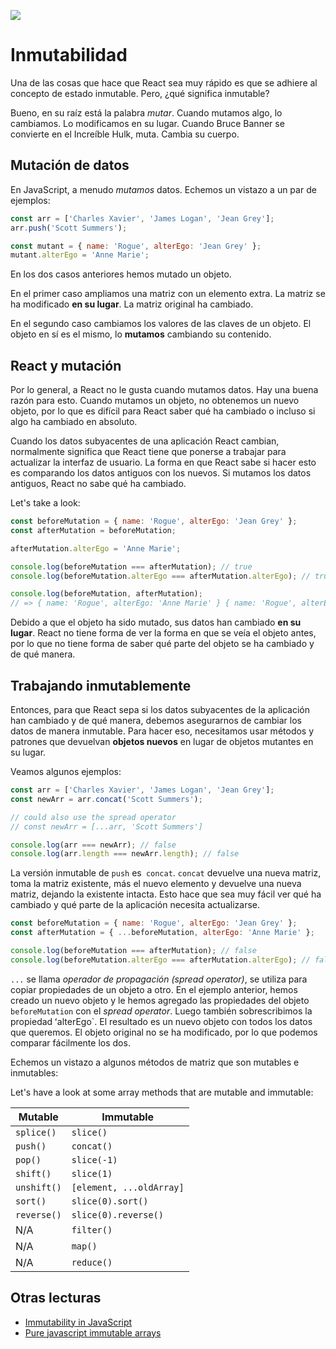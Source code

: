 ![](https://pataruco.github.io/ga-assets/assets/logos/ga.svg)

# Inmutabilidad

Una de las cosas que hace que React sea muy rápido es que se adhiere al concepto de estado inmutable. Pero, ¿qué significa inmutable?

Bueno, en su raíz está la palabra _mutar_. Cuando mutamos algo, lo cambiamos. Lo modificamos en su lugar. Cuando Bruce Banner se convierte en el Increíble Hulk, muta. Cambia su cuerpo.

## Mutación de datos

En JavaScript, a menudo _mutamos_ datos. Echemos un vistazo a un par de ejemplos:

```js
const arr = ['Charles Xavier', 'James Logan', 'Jean Grey'];
arr.push('Scott Summers');

const mutant = { name: 'Rogue', alterEgo: 'Jean Grey' };
mutant.alterEgo = 'Anne Marie';
```

En los dos casos anteriores hemos mutado un objeto.

En el primer caso ampliamos una matriz con un elemento extra. La matriz se ha modificado **en su lugar**. La matriz original ha cambiado.

En el segundo caso cambiamos los valores de las claves de un objeto. El objeto en sí es el mismo, lo **mutamos** cambiando su contenido.

## React y mutación

Por lo general, a React no le gusta cuando mutamos datos. Hay una buena razón para esto. Cuando mutamos un objeto, no obtenemos un nuevo objeto, por lo que es difícil para React saber qué ha cambiado o incluso si algo ha cambiado en absoluto.

Cuando los datos subyacentes de una aplicación React cambian, normalmente significa que React tiene que ponerse a trabajar para actualizar la interfaz de usuario. La forma en que React sabe si hacer esto es comparando los datos antiguos con los nuevos. Si mutamos los datos antiguos, React no sabe qué ha cambiado.

Let's take a look:

```js
const beforeMutation = { name: 'Rogue', alterEgo: 'Jean Grey' };
const afterMutation = beforeMutation;

afterMutation.alterEgo = 'Anne Marie';

console.log(beforeMutation === afterMutation); // true
console.log(beforeMutation.alterEgo === afterMutation.alterEgo); // true

console.log(beforeMutation, afterMutation);
// => { name: 'Rogue', alterEgo: 'Anne Marie' } { name: 'Rogue', alterEgo: 'Anne Marie' }
```

Debido a que el objeto ha sido mutado, sus datos han cambiado **en su lugar**. React no tiene forma de ver la forma en que se veía el objeto antes, por lo que no tiene forma de saber qué parte del objeto se ha cambiado y de qué manera.

## Trabajando inmutablemente

Entonces, para que React sepa si los datos subyacentes de la aplicación han cambiado y de qué manera, debemos asegurarnos de cambiar los datos de manera inmutable. Para hacer eso, necesitamos usar métodos y patrones que devuelvan **objetos nuevos** en lugar de objetos mutantes en su lugar.

Veamos algunos ejemplos:

```js
const arr = ['Charles Xavier', 'James Logan', 'Jean Grey'];
const newArr = arr.concat('Scott Summers');

// could also use the spread operator
// const newArr = [...arr, 'Scott Summers']

console.log(arr === newArr); // false
console.log(arr.length === newArr.length); // false
```

La versión inmutable de `push` es` concat`. `concat` devuelve una nueva matriz, toma la matriz existente, más el nuevo elemento y devuelve una nueva matriz, dejando la existente intacta. Esto hace que sea muy fácil ver qué ha cambiado y qué parte de la aplicación necesita actualizarse.

```js
const beforeMutation = { name: 'Rogue', alterEgo: 'Jean Grey' };
const afterMutation = { ...beforeMutation, alterEgo: 'Anne Marie' };

console.log(beforeMutation === afterMutation); // false
console.log(beforeMutation.alterEgo === afterMutation.alterEgo); // false
```

`...` se llama _operador de propagación (spread operator)_, se utiliza para copiar propiedades de un objeto a otro. En el ejemplo anterior, hemos creado un nuevo objeto y le hemos agregado las propiedades del objeto `beforeMutation` con el _spread operator_. Luego también sobrescribimos la propiedad ʻalterEgo`. El resultado es un nuevo objeto con todos los datos que queremos. El objeto original no se ha modificado, por lo que podemos comparar fácilmente los dos.

Echemos un vistazo a algunos métodos de matriz que son mutables e inmutables:

Let's have a look at some array methods that are mutable and immutable:

| Mutable     | Immutable                |
| ----------- | ------------------------ |
| `splice()`  | `slice()`                |
| `push()`    | `concat()`               |
| `pop()`     | `slice(-1)`              |
| `shift()`   | `slice(1)`               |
| `unshift()` | `[element, ...oldArray]` |
| `sort()`    | `slice(0).sort()`        |
| `reverse()` | `slice(0).reverse()`     |
| N/A         | `filter()`               |
| N/A         | `map()`                  |
| N/A         | `reduce()`               |

## Otras lecturas

- [Immutability in JavaScript](https://www.sitepoint.com/immutability-javascript/)
- [Pure javascript immutable arrays](https://vincent.billey.me/pure-javascript-immutable-array/)
